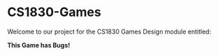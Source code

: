 # CS1830-Games

Welcome to our project for the CS1830 Games Design module entitled:

**This Game has Bugs!**

